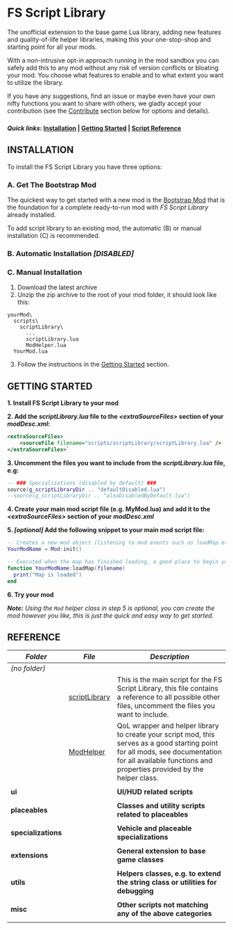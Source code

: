 # FS Script Library
The unofficial extension to the base game Lua library, adding new features and quality-of-life helper libraries, making this your one-stop-shop and starting point for all your mods. 

With a non-intrusive opt-in approach running in the mod sandbox you can safely add this to any mod without any risk of version conflicts or bloating your mod. You choose what features to enable and to what extent you want to utilize the library.

If you have any suggestions, find an issue or maybe even have your own nifty functions you want to share with others, we gladly accept your contribution (see the [Contribute](https://github.com/open-modding-alliance#-want-to-contribute) section below for options and details).

###

**_Quick links:_ [Installation](https://github.com/open-modding-alliance/ScriptLibrary?tab=readme-ov-file#installation) | [Getting Started](https://github.com/open-modding-alliance/BootstrapMod) | [Script Reference](https://github.com/open-modding-alliance/ScriptLibrary?tab=readme-ov-file#reference)**


## INSTALLATION
To install the FS Script Library you have three options:

### A. Get The Bootstrap Mod
The quickest way to get started with a new mod is the [Bootstrap Mod](https://github.com/open-modding-alliance/BootstrapMod) that is the foundation for a complete ready-to-run mod with _FS Script Library_ already installed. 

To add script library to an existing mod, the automatic (B) or manual installation (C) is recommended.



### B. Automatic Installation _[DISABLED]_
<!--Run the script below via the command line in the root of your mod folder (e.g. '%UserProfile%/Documents/FarmingSimulator2022/mods/MyMods'):
```bash
curl -s http://myscript.com/download.bat | cmd
```
_**IMPORTANT**! Never trust code you download from the internet, please review the contents of the script above (URL) if you are not certain about the content._
-->

### C. Manual Installation

1. Download the latest archive
2. Unzip the zip archive to the root of your mod folder, it should look like this:
  ```
  yourMod\
    scripts\
      scriptLibrary\
        ...
        scriptLibrary.lua
        ModHelper.lua
    YourMod.lua
  ```
3. Follow the instructions in the [Getting Started](https://github.com/open-modding-alliance/BootstrapMod) section.

## GETTING STARTED

**1. Install FS Script Library to your mod**

**2. Add the _scriptLibrary.lua_ file to the _&lt;extraSourceFiles&gt;_ section of your _modDesc.xml_:**

```xml
<extraSourceFiles>
    <sourceFile filename="scripts/scriptLibrary/scriptLibrary.lua" />
</extraSourceFiles>`
```

**3. Uncomment the files you want to include from the _scriptLibrary.lua_ file, e.g:**

```lua
-- ### Specializations (disabled by default) ###
source(g_scriptLibraryDir .. "defaultDisabled.lua")
--source(g_scriptLibraryDir .. "alsoDisabledByDefault.lua")
```

**4. Create your main mod script file (e.g. MyMod.lua) and add it to the _&lt;extraSourceFiles&gt;_ section of your _modDesc.xml_**
   
**5. _[optional]_ Add the following snippet to your main mod script file:**

```lua
-- Creates a new mod object (listening to mod events such as loadMap etc)
YourModName = Mod:init()

-- Executed when the map has finished loading, a good place to begin your mod initialization
function YourModName:loadMap(filename) 
  print("Map is loaded")
end 
```

**6. Try your mod**
 
_**Note:** Using the `Mod` helper class in step 5 is optional, you can create the mod however you like, this is just the quick and easy way to get started._



## REFERENCE

| _Folder_ | _File_ | _Description_ |
|-|-|-|
|_(no folder)_|||
||[scriptLibrary](scripts/scriptLibrary/scriptLibrary.lua) | This is the main script for the FS Script Library, this file contains a reference to all possible other files, uncomment the files you want to include. |
|| [ModHelper](scripts/scriptLibrary/ModHelper.lua) | QoL wrapper and helper library to create your script mod, this serves as a good starting point for all mods, see documentation for all available functions and properties provided by the helper class. |
||||
| **ui** || **UI/HUD related scripts** |
||||
| **placeables** || **Classes and utility scripts related to placeables** |
||||
| **specializations** || **Vehicle and placeable specializations** |
||||
| **extensions** || **General extension to base game classes** |
||||
| **utils** || **Helpers classes, e.g. to extend the string class or utilities for debugging** |
||||
| **misc**||**Other scripts not matching any of the above categories**|
||||

<!--


| Folder|Description|
|-|-|
| ui|UI/HUD related scripts|
| placeables|Classes and utility scripts related to placeables|
| specializations|Vehicle and placeable specializations|
| extensions|General extension to base game classes|
| utils|Helpers classes, e.g. to extend the string class or utilities for debugging|
||
| **misc**|**Other scripts not matching any of the above categories**|
|[scriptLibrary](scripts/scriptLibrary/scriptLibrary.lua)|This is the main script for the FS Script Library, this file contains a reference to all possible other files, uncomment the files you want to include|
|[ModHelper](scripts/scriptLibrary/ModHelper.lua)|QoL wrapper and helper library to create your script mod, this serves as a good starting point for all mods|



| File|Description|
|-|-|
|[scriptLibrary](scripts/scriptLibrary/scriptLibrary.lua)|This is the main script for the FS Script Library, this file contains a reference to all possible other files, uncomment the files you want to include|
|[ModHelper](scripts/scriptLibrary/ModHelper.lua)|QoL wrapper and helper library to create your script mod, this serves as a good starting point for all mods|


### extensions
| File|Description|
|-|-|
|[ModHelper](https://link-url-here.org)|QoL wrapper and helper library to create your script mod|
|||



| _extensions_ |_General extension to base game classes_|
|-|-|
|[ModHelper](https://link-url-here.org)|QoL wrapper and helper library to create your script mod|
|||


-->